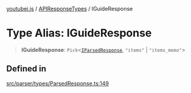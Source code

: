 [youtubei.js](../../../README.md) / [APIResponseTypes](../README.md) / IGuideResponse

# Type Alias: IGuideResponse

> **IGuideResponse**: `Pick`\<[`IParsedResponse`](../interfaces/IParsedResponse.md), `"items"` \| `"items_memo"`\>

## Defined in

[src/parser/types/ParsedResponse.ts:149](https://github.com/LuanRT/YouTube.js/blob/e1650e12979e68b9546bc63989f86b651960a10a/src/parser/types/ParsedResponse.ts#L149)
